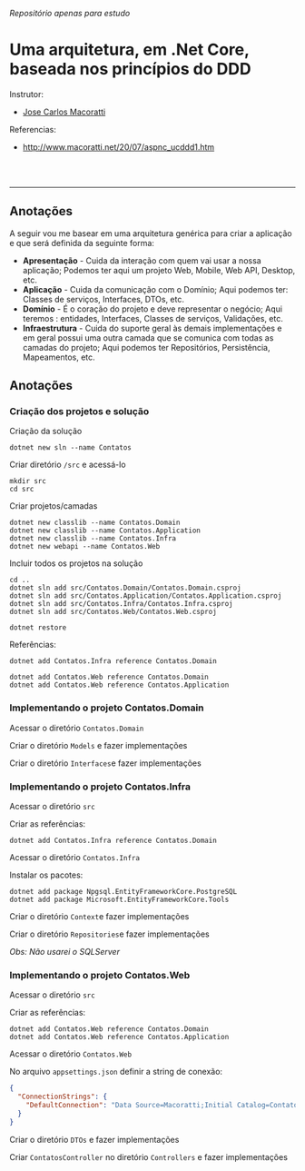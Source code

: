 _Repositório apenas para estudo_

# Uma arquitetura, em .Net Core, baseada nos princípios do DDD

Instrutor:

- [Jose Carlos Macoratti](http://www.macoratti.net/)

Referencias:

- http://www.macoratti.net/20/07/aspnc_ucddd1.htm

<br>
<br>
<hr>

## Anotações

A seguir vou me basear em uma arquitetura genérica para criar a aplicação e que será definida da seguinte forma:

- **Apresentação** - Cuida da interação com quem vai usar a nossa aplicação; Podemos ter aqui um projeto Web, Mobile, Web API, Desktop, etc.
- **Aplicação** - Cuida da comunicação com o Domínio; Aqui podemos ter: Classes de serviços, Interfaces, DTOs, etc.
- **Domínio** - É o coração do projeto e deve representar o negócio; Aqui teremos : entidades, Interfaces, Classes de serviços, Validações, etc.
- **Infraestrutura** - Cuida do suporte geral às demais implementações e em geral possui uma outra camada que se comunica com todas as camadas do projeto; Aqui podemos ter Repositórios, Persistência, Mapeamentos, etc.

## Anotações

### Criação dos projetos e solução

Criação da solução

```
dotnet new sln --name Contatos
```

Criar diretório `/src` e acessá-lo

```
mkdir src
cd src
```

Criar projetos/camadas

```
dotnet new classlib --name Contatos.Domain
dotnet new classlib --name Contatos.Application
dotnet new classlib --name Contatos.Infra
dotnet new webapi --name Contatos.Web
```

Incluir todos os projetos na solução

```
cd ..
dotnet sln add src/Contatos.Domain/Contatos.Domain.csproj
dotnet sln add src/Contatos.Application/Contatos.Application.csproj
dotnet sln add src/Contatos.Infra/Contatos.Infra.csproj
dotnet sln add src/Contatos.Web/Contatos.Web.csproj

dotnet restore
```

Referências:

```
dotnet add Contatos.Infra reference Contatos.Domain

dotnet add Contatos.Web reference Contatos.Domain
dotnet add Contatos.Web reference Contatos.Application
```

### Implementando o projeto Contatos.Domain

Acessar o diretório `Contatos.Domain`

Criar o diretório `Models` e fazer implementações

Criar o diretório `Interfaces`e fazer implementações

### Implementando o projeto Contatos.Infra

Acessar o diretório `src`

Criar as referências:

```
dotnet add Contatos.Infra reference Contatos.Domain
```

Acessar o diretório `Contatos.Infra`

Instalar os pacotes:

```
dotnet add package Npgsql.EntityFrameworkCore.PostgreSQL
dotnet add package Microsoft.EntityFrameworkCore.Tools
```

Criar o diretório `Context`e fazer implementações

Criar o diretório `Repositories`e fazer implementações

_Obs: Não usarei o SQLServer_

### Implementando o projeto Contatos.Web

Acessar o diretório `src`

Criar as referências:

```
dotnet add Contatos.Web reference Contatos.Domain
dotnet add Contatos.Web reference Contatos.Application
```

Acessar o diretório `Contatos.Web`

No arquivo `appsettings.json` definir a string de conexão:

```json
{
  "ConnectionStrings": {
    "DefaultConnection": "Data Source=Macoratti;Initial Catalog=ContatosDDD;Integrated Security=True"
  }
}
```

Criar o diretório `DTOs` e fazer implementações

Criar `ContatosController` no diretório `Controllers` e fazer implementações
